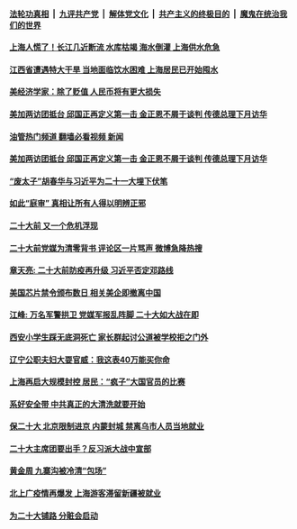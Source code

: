####  [法轮功真相](../../../../basic/blob/master/README.md?t=10121331) &nbsp;|&nbsp; [九评共产党](../../../../9ping.md/blob/master/README.md?t=10121331) &nbsp;|&nbsp; [解体党文化](../../../../jtdwh.md/blob/master/README.md?t=10121331)  &nbsp;|&nbsp; [共产主义的终极目的](../../../../gczydzjmd.md/blob/master/README.md?t=10121331) &nbsp;|&nbsp; [魔鬼在统治我们的世界](../../../../mgztzwmdsj.md/blob/master/README.md?t=10121331) 

#### [上海人慌了！长江几近断流 水库枯竭 海水倒灌 上海供水危急](../pages/soh5/661314.md?t=10121331) 
#### [江西省遭遇特大干旱 当地面临饮水困难 上海居民已开始囤水](../pages/soh5/661482.md?t=10121331) 
#### [美经济学家：除了贬值 人民币将有更大损失](../pages/soh5/661461.md?t=10121331) 
#### [美加两访团抵台 邱国正再定义第一击 金正恩不屑于谈判 传德总理下月访华](../pages/soh5/661431.md?t=10121331) 
#### [油管热门频道 翻墙必看视频 新闻](http://209.250.226.216:81/youtube.html?10121331)
#### [美加两访团抵台 邱国正再定义第一击 金正恩不屑于谈判 传德总理下月访华](../pages/soh5/661431.md?t=10121331) 
#### [“废太子”胡春华与习近平为二十一大埋下伏笔](../pages/soh5/661425.md?t=10121331) 
#### [如此“庭审” 真相让所有人得以明辨正邪](../pages/soh5/661404.md?t=10121331) 
#### [二十大前 又一个危机浮现](../pages/soh5/661320.md?t=10121331) 
#### [二十大前党媒为清零背书 评论区一片骂声 微博急降热搜](../pages/soh5/661401.md?t=10121331) 
#### [章天亮: 二十大前防疫再升级 习近平否定邓路线](../pages/soh5/661350.md?t=10121331) 
#### [美国芯片禁令颁布数日 相关美企即撤离中国](../pages/soh5/661380.md?t=10121331) 
#### [江峰: 万名军警拱卫 党媒军报乱阵脚 二十大如大战在即](../pages/soh5/661365.md?t=10121331) 
#### [西安小学生踩无底洞死亡 家长群起讨公道被学校拒之门外](../pages/soh5/661353.md?t=10121331) 
#### [辽宁公职夫妇大耍官威：我这表40万能买你命](../pages/soh5/661329.md?t=10121331) 
#### [上海再启大规模封控 居民：“疯子”大国官员的比赛](../pages/soh5/661311.md?t=10121331) 
#### [系好安全带 中共真正的大清洗就要开始](../pages/soh5/661194.md?t=10121331) 
#### [保二十大 北京限制进京 内蒙封城 禁离乌市人员当地就业](../pages/soh5/661164.md?t=10121331) 
#### [二十大主席团要出手？反习派大战中宣部](../pages/soh5/661221.md?t=10121331) 
#### [黄金周 九寨沟被冷清“包场”](../pages/soh5/661131.md?t=10121331) 
#### [北上广疫情再爆发 上海游客滞留新疆被就业](../pages/soh5/661203.md?t=10121331) 
#### [为二十大铺路 分赃会启动](../pages/soh5/661191.md?t=10121331) 
<img src='http://gfw-breaker.win/goodnews/indexes/soh5.md' width='0px' height='0px'/>
